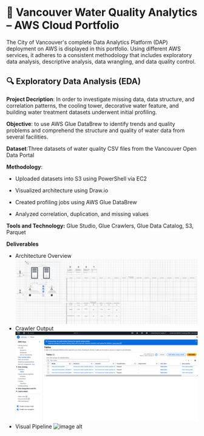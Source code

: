 # 📘 Vancouver Water Quality Analytics – AWS Cloud Portfolio
The City of Vancouver's complete Data Analytics Platform (DAP) deployment on AWS is displayed in this portfolio.  Using different AWS services, it adheres to a consistent methodology that includes exploratory data analysis, descriptive analysis, data wrangling, and data quality control.

## 🔍 Exploratory Data Analysis (EDA)
**Project Decription**: In order to investigate missing data, data structure, and correlation patterns, the cooling tower, decorative water feature, and building water treatment datasets underwent initial profiling.

**Objective**: to use AWS Glue DataBrew to identify trends and quality problems and comprehend the structure and quality of water data from several facilities.

**Dataset**:Three datasets of water quality CSV files from the Vancouver Open Data Portal

**Methodology**:  
- Uploaded datasets into S3 using PowerShell via EC2

- Visualized architecture using Draw.io

- Created profiling jobs using AWS Glue DataBrew

- Analyzed correlation, duplication, and missing values

**Tools and Technology:**
Glue Studio, Glue Crawlers, Glue Data Catalog, S3, Parquet

**Deliverables**
- Architecture Overview
  ![image alt](https://github.com/Malvika3000/data-analyst-malvika/blob/99de12d1b64683502c680db824d1490841b12047/11.%20draw.io.png)
- Crawler Output
  ![image alt](https://github.com/Malvika3000/data-analyst-malvika/blob/99de12d1b64683502c680db824d1490841b12047/12.%20crawler.png)
- Visual Pipeline
  ![image alt](https://github.com/user-attachments/assets/b5006368-aa91-4dcd-84b0-80bedce6577d)



